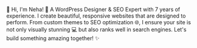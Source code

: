 🌟 Hi, I'm Neha! 🌟
A WordPress Designer & SEO Expert with 7 years of experience. 
I create beautiful, responsive websites that are designed to perform. 
From custom themes to SEO optimization 🌐, I ensure your site is not only visually stunning 💻 but also ranks well in search engines. 
Let's build something amazing together! ✨

